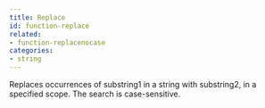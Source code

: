 ```yaml
---
title: Replace
id: function-replace
related:
- function-replacenocase
categories:
- string
---
```


Replaces occurrences of substring1 in a string with substring2,
in a specified scope. The search is case-sensitive.
